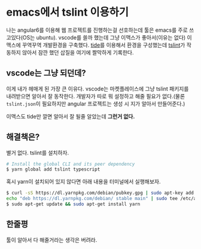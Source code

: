 # emacs에서 tslint 이용하기


나는 angular6를 이용해 웹 프로젝트를 진행하는걸 선호하는데 툴은 emacs를 주로 쓰고있다(OS는 ubuntu). vscode를 쓸까 했는데 그냥 이맥스가 좋아서(이유는 없다) 이맥스에 꾸역꾸역 개발환경을 구축했다. [tide](https://github.com/ananthakumaran/tide)를 이용해서 환경을 구성했는데 [tslint](https://github.com/ananthakumaran/tide)가 작동하지 않아서 잠깐 했던 삽질을 여기에 짤막하게 기록한다.

## vscode는 그냥 되던데?

이게 내가 헤매게 된 가장 큰 이유다. vscode는 마켓플레이스에 그냥 tslint 패키지를 내려받으면 알아서 잘 동작한다. 개발자가 따로 뭐 설정하고 해줄 필요가 없다.(물론 `tslint.json`이 필요하지만 angular 프로젝트는 생성 시 지가 알아서 만들어준다.)

이맥스도 tide만 깔면 알아서 잘 될줄 알았는데 **그런거 없다.**

## 해결책은?

별거 없다. tslint를 설치하자.

``` bash
# Install the global CLI and its peer dependency
$ yarn global add tslint typescript
```

혹시 yarn이 설치되어 있지 않다면 아래 내용을 터미널에서 실행해보자.

```bash
$ curl -sS https://dl.yarnpkg.com/debian/pubkey.gpg | sudo apt-key add -
echo "deb https://dl.yarnpkg.com/debian/ stable main" | sudo tee /etc/apt/sources.list.d/yarn.list
$ sudo apt-get update && sudo apt-get install yarn
```

## 한줄평

툴이 알아서 다 해줄거라는 생각은 버려라.

